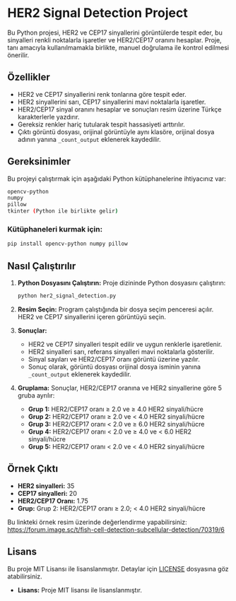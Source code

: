 # HER2 Signal Detection Project

Bu Python projesi, HER2 ve CEP17 sinyallerini görüntülerde tespit eder, bu sinyalleri renkli noktalarla işaretler ve HER2/CEP17 oranını hesaplar. Proje, tanı amacıyla kullanılmamakla birlikte, manuel doğrulama ile kontrol edilmesi önerilir.

## Özellikler
- HER2 ve CEP17 sinyallerini renk tonlarına göre tespit eder.
- HER2 sinyallerini sarı, CEP17 sinyallerini mavi noktalarla işaretler.
- HER2/CEP17 sinyal oranını hesaplar ve sonuçları resim üzerine Türkçe karakterlerle yazdırır.
- Gereksiz renkler hariç tutularak tespit hassasiyeti arttırılır.
- Çıktı görüntü dosyası, orijinal görüntüyle aynı klasöre, orijinal dosya adının yanına `_count_output` eklenerek kaydedilir.

## Gereksinimler

Bu projeyi çalıştırmak için aşağıdaki Python kütüphanelerine ihtiyacınız var:

```bash
opencv-python
numpy
pillow
tkinter (Python ile birlikte gelir)
```

### Kütüphaneleri kurmak için:
```bash
pip install opencv-python numpy pillow
```

## Nasıl Çalıştırılır

1. **Python Dosyasını Çalıştırın:**
   Proje dizininde Python dosyasını çalıştırın:

   ```bash
   python her2_signal_detection.py
   ```

2. **Resim Seçin:**
   Program çalıştığında bir dosya seçim penceresi açılır. HER2 ve CEP17 sinyallerini içeren görüntüyü seçin.

3. **Sonuçlar:**
   - HER2 ve CEP17 sinyalleri tespit edilir ve uygun renklerle işaretlenir.
   - HER2 sinyalleri sarı, referans sinyalleri mavi noktalarla gösterilir.
   - Sinyal sayıları ve HER2/CEP17 oranı görüntü üzerine yazılır.
   - Sonuç olarak, görüntü dosyası orijinal dosya isminin yanına `_count_output` eklenerek kaydedilir.

4. **Gruplama:**
   Sonuçlar, HER2/CEP17 oranına ve HER2 sinyallerine göre 5 gruba ayrılır:
   - **Grup 1:** HER2/CEP17 oranı ≥ 2.0 ve ≥ 4.0 HER2 sinyali/hücre
   - **Grup 2:** HER2/CEP17 oranı ≥ 2.0 ve < 4.0 HER2 sinyali/hücre
   - **Grup 3:** HER2/CEP17 oranı < 2.0 ve ≥ 6.0 HER2 sinyali/hücre
   - **Grup 4:** HER2/CEP17 oranı < 2.0 ve ≥ 4.0 ve < 6.0 HER2 sinyali/hücre
   - **Grup 5:** HER2/CEP17 oranı < 2.0 ve < 4.0 HER2 sinyali/hücre

## Örnek Çıktı

- **HER2 sinyalleri:** 35
- **CEP17 sinyalleri:** 20
- **HER2/CEP17 Oranı:** 1.75
- **Grup:** Grup 2: HER2/CEP17 oranı ≥ 2.0; < 4.0 HER2 sinyali/hücre

Bu linkteki örnek resim üzerinde değerlendirme yapabilirsiniz: https://forum.image.sc/t/fish-cell-detection-subcellular-detection/70319/6

## Lisans

Bu proje MIT Lisansı ile lisanslanmıştır. Detaylar için [LICENSE](./LICENSE) dosyasına göz atabilirsiniz.

- **Lisans:** Proje MIT lisansı ile lisanslanmıştır.
